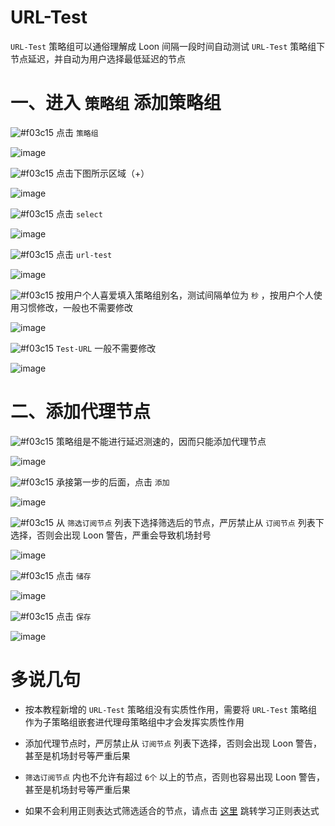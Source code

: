 # URL-Test

`URL-Test` 策略组可以通俗理解成 Loon 间隔一段时间自动测试 `URL-Test` 策略组下节点延迟，并自动为用户选择最低延迟的节点

# 一、进入 `策略组` 添加策略组

![#f03c15](https://placehold.it/15/f03c15/000000?text=+) 点击 `策略组`

![image](https://raw.githubusercontent.com/chiupam/tutorial-image/master/Loon/Proxy_Group_1.jpg)

![#f03c15](https://placehold.it/15/f03c15/000000?text=+) 点击下图所示区域（+）

![image](https://raw.githubusercontent.com/chiupam/tutorial-image/master/Loon/Proxy_Group_2.jpg)

![#f03c15](https://placehold.it/15/f03c15/000000?text=+) 点击 `select` 

![image](https://raw.githubusercontent.com/chiupam/tutorial-image/master/Loon/URL-Test_1.jpg)

![#f03c15](https://placehold.it/15/f03c15/000000?text=+) 点击 `url-test`

![image](https://raw.githubusercontent.com/chiupam/tutorial-image/master/Loon/URL-Test_2.jpg)

![#f03c15](https://placehold.it/15/f03c15/000000?text=+) 按用户个人喜爱填入策略组别名，测试间隔单位为 `秒` ，按用户个人使用习惯修改，一般也不需要修改

![image](https://raw.githubusercontent.com/chiupam/tutorial-image/master/Loon/URL-Test_3.jpg)

![#f03c15](https://placehold.it/15/f03c15/000000?text=+) `Test-URL` 一般不需要修改

![image](https://raw.githubusercontent.com/chiupam/tutorial-image/master/Loon/URL-Test_4.jpg)

# 二、添加代理节点

![#f03c15](https://placehold.it/15/f03c15/000000?text=+) 策略组是不能进行延迟测速的，因而只能添加代理节点

![image](https://raw.githubusercontent.com/chiupam/tutorial-image/master/Loon/URL-Test_5.jpg)

![#f03c15](https://placehold.it/15/f03c15/000000?text=+) 承接第一步的后面，点击 `添加`

![image](https://raw.githubusercontent.com/chiupam/tutorial-image/master/Loon/URL-Test_6.jpg)

![#f03c15](https://placehold.it/15/f03c15/000000?text=+) 从 `筛选订阅节点` 列表下选择筛选后的节点，严厉禁止从 `订阅节点` 列表下选择，否则会出现 Loon 警告，严重会导致机场封号

![image](https://raw.githubusercontent.com/chiupam/tutorial-image/master/Loon/URL-Test_7.jpg)

![#f03c15](https://placehold.it/15/f03c15/000000?text=+) 点击 `储存`

![image](https://raw.githubusercontent.com/chiupam/tutorial-image/master/Loon/URL-Test_8.jpg)

![#f03c15](https://placehold.it/15/f03c15/000000?text=+) 点击 `保存`

![image](https://raw.githubusercontent.com/chiupam/tutorial-image/master/Loon/URL-Test_8.jpg)

# 多说几句

- 按本教程新增的 `URL-Test` 策略组没有实质性作用，需要将 `URL-Test` 策略组作为子策略组嵌套进代理母策略组中才会发挥实质性作用

- 添加代理节点时，严厉禁止从 `订阅节点` 列表下选择，否则会出现 Loon 警告，甚至是机场封号等严重后果

- `筛选订阅节点` 内也不允许有超过 `6个` 以上的节点，否则也容易出现 Loon 警告，甚至是机场封号等严重后果

- 如果不会利用正则表达式筛选适合的节点，请点击 [这里](https://github.com/chiupam/tutorial/blob/master/Loon/Regex.md) 跳转学习正则表达式
